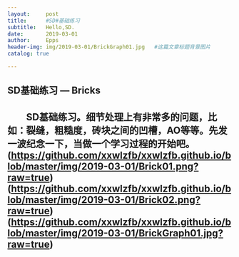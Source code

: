 ```yaml
---
layout:     post                    
title:      #SD#基础练习
subtitle:   Hello,SD.
date:       2019-03-01
author:     Epps
header-img: img/2019-03-01/BrickGraph01.jpg   #这篇文章标题背景图片
catalog: true

---
```


## SD基础练习 — Bricks
　　SD基础练习。细节处理上有非常多的问题，比如：裂缝，粗糙度，砖块之间的凹槽，AO等等。先发一波纪念一下，当做一个学习过程的开始吧。
	(https://github.com/xxwlzfb/xxwlzfb.github.io/blob/master/img/2019-03-01/Brick01.png?raw=true)
	(https://github.com/xxwlzfb/xxwlzfb.github.io/blob/master/img/2019-03-01/Brick02.png?raw=true)
	(https://github.com/xxwlzfb/xxwlzfb.github.io/blob/master/img/2019-03-01/BrickGraph01.jpg?raw=true)
---